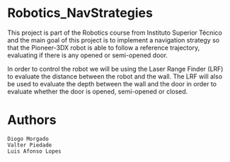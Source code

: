 # Robotics_NavStrategies
This project is part of the Robotics course from Instituto Superior Técnico and the main goal of this project is to implement a navigation strategy so that the Pioneer-3DX robot is able to follow a reference trajectory, evaluating if there is any opened or semi-opened door.

In order to control the robot we will be using the Laser Range Finder (LRF) to evaluate the distance between the robot and the wall. The LRF will also be used to evaluate the depth between the wall and the door in order to evaluate whether the door is opened, semi-opened or closed.


# Authors
    Diogo Morgado
    Valter Piedade
    Luis Afonso Lopes
   
